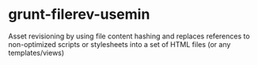 # grunt-filerev-usemin
Asset revisioning by using file content hashing and replaces references to non-optimized scripts or stylesheets into a set of HTML files (or any templates/views)
